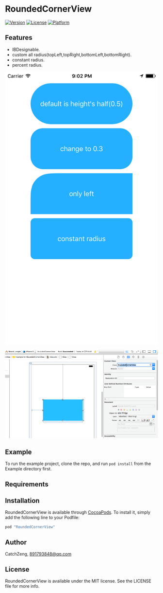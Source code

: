 # RoundedCornerView

[![Version](https://img.shields.io/cocoapods/v/RoundedCornerView.svg?style=flat)](http://cocoapods.org/pods/RoundedCornerView)
[![License](https://img.shields.io/cocoapods/l/RoundedCornerView.svg?style=flat)](http://cocoapods.org/pods/RoundedCornerView)
[![Platform](https://img.shields.io/cocoapods/p/RoundedCornerView.svg?style=flat)](http://cocoapods.org/pods/RoundedCornerView)

## Features

* IBDesignable.
* custom all radius(topLeft,topRight,bottomLeft,bottomRight).
* constant radius.
* percent radius.

![Feature](https://github.com/CatchZeng/RoundedCornerView/blob/master/feature.png)

![Feature](https://github.com/CatchZeng/RoundedCornerView/blob/master/feature.gif)

## Example

To run the example project, clone the repo, and run `pod install` from the Example directory first.

## Requirements

## Installation

RoundedCornerView is available through [CocoaPods](http://cocoapods.org). To install
it, simply add the following line to your Podfile:

```ruby
pod "RoundedCornerView"
```

## Author

CatchZeng, 891793848@qq.com

## License

RoundedCornerView is available under the MIT license. See the LICENSE file for more info.

